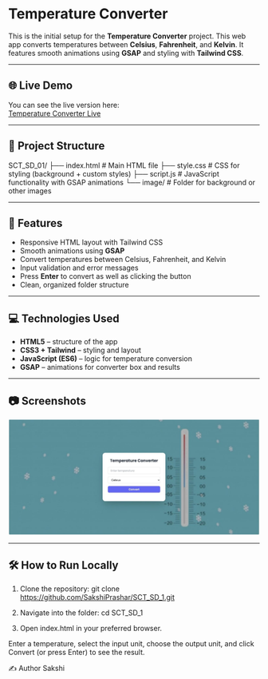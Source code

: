 # Temperature Converter

This is the initial setup for the **Temperature Converter** project. This web app converts temperatures between **Celsius**, **Fahrenheit**, and **Kelvin**. It features smooth animations using **GSAP** and styling with **Tailwind CSS**.

---

## 🌐 Live Demo

You can see the live version here:  
[Temperature Converter Live](https://sakshiprashar.github.io/SCT_SD_01/)

---

## 📁 Project Structure

SCT_SD_01/
├── index.html # Main HTML file
├── style.css # CSS for styling (background + custom styles)
├── script.js # JavaScript functionality with GSAP animations
└── image/ # Folder for background or other images


---

## 🚀 Features

- Responsive HTML layout with Tailwind CSS  
- Smooth animations using **GSAP**  
- Convert temperatures between Celsius, Fahrenheit, and Kelvin  
- Input validation and error messages  
- Press **Enter** to convert as well as clicking the button  
- Clean, organized folder structure  

---

## 💻 Technologies Used

- **HTML5** – structure of the app  
- **CSS3 + Tailwind** – styling and layout  
- **JavaScript (ES6)** – logic for temperature conversion  
- **GSAP** – animations for converter box and results  

---

## 📷 Screenshots

![Temperature Converter Screenshot](image/projectImage.jpg)  


---

## 🛠️ How to Run Locally

1. Clone the repository:
git clone https://github.com/SakshiPrashar/SCT_SD_1.git

2. Navigate into the folder: cd SCT_SD_1

3. Open index.html in your preferred browser.

Enter a temperature, select the input unit, choose the output unit, and click Convert (or press Enter) to see the result.

✍️ Author
Sakshi
